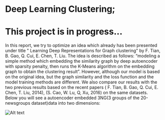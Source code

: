 # Deep Learning Clustering;
# This project is in progress...
In this report, we try to optimize an idea which already has been presented under title " Learning Deep Representations for Graph clustering" by F. Tian, B. Gao, Q. Cui, E. Chen, T. Liu. The idea is described as follows: “modeling a simple method which embedding the similarity graph by deep autoencoder with sparsity penalty, then runs the K-Means algorithm on the embedding graph to obtain the clustering result”. However, although our model is based on the original idea, but the graph similarity and the loss function and the model training methods are different. We also compare our results with the two previous results based on the recent papers ( F. Tian, B. Gao, Q. Cui, E. Chen, T. Liu, 2014), (S. Cao, W. Lu, Q, Xu, 2016) on the same datasets. 
Below you will see a autoencoder embedded 3NG(3 groups of the 20-newsgroups dataset)data into two dimensions:

![Alt text](https://github.com/saman-nia/Autoencoder_Clustering/blob/master/Visualizations/2D_Embedded.png?raw=true "Title")

